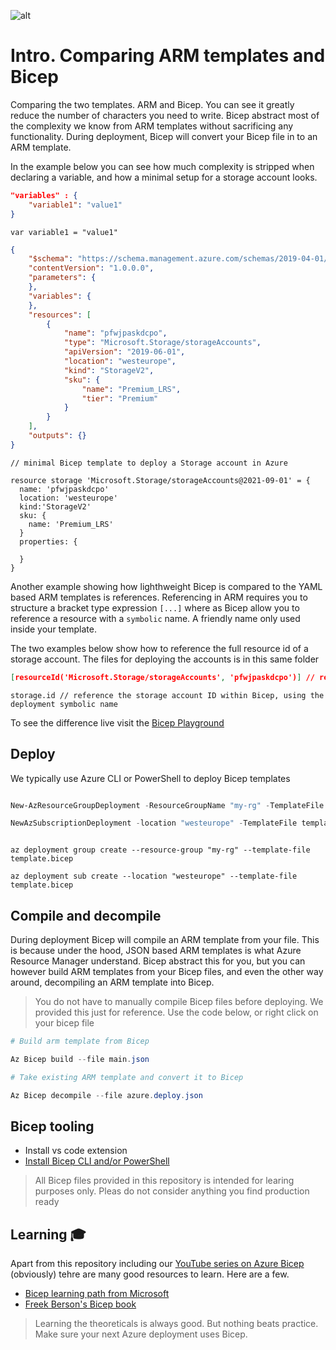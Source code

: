 ![alt](https://docs.microsoft.com/en-us/learn/achievements/bicep/deploy-azure-resources-by-using-bicep-templates.svg)

# Intro. Comparing ARM  templates and Bicep

Comparing the two templates. ARM and Bicep. You can see it greatly reduce the number of characters you need to write. Bicep abstract most of the complexity we know from ARM templates without sacrificing any functionality.
During deployment, Bicep will convert your Bicep file in to an ARM template.

In the example below you can see how much complexity is stripped when declaring a variable, and how a minimal setup for a storage account looks.

```JSON
"variables" : {
    "variable1": "value1"
}
```

```Bicep
var variable1 = "value1"
```

```JSON
{
    "$schema": "https://schema.management.azure.com/schemas/2019-04-01/deploymentTemplate.json#",
    "contentVersion": "1.0.0.0",
    "parameters": {
    },
    "variables": {
    },
    "resources": [
        {
            "name": "pfwjpaskdcpo", 
            "type": "Microsoft.Storage/storageAccounts",
            "apiVersion": "2019-06-01",
            "location": "westeurope",
            "kind": "StorageV2",
            "sku": {
                "name": "Premium_LRS",
                "tier": "Premium"
            }
        }
    ],
    "outputs": {}
}
```

```Bicep
// minimal Bicep template to deploy a Storage account in Azure

resource storage 'Microsoft.Storage/storageAccounts@2021-09-01' = {
  name: 'pfwjpaskdcpo'
  location: 'westeurope'
  kind:'StorageV2'
  sku: {
    name: 'Premium_LRS'
  }
  properties: {
    
  }
}
```

Another example showing how lighthweight Bicep is compared to the YAML based ARM templates is references. Referencing in ARM requires you to structure a bracket type expression `[...]` where as Bicep allow you to reference a resource with a `symbolic` name. A friendly name only used inside your template.

The two examples below show how to reference the full resource id of a storage account. The files for deploying the accounts is in this same folder

```JSON
[resourceId('Microsoft.Storage/storageAccounts', 'pfwjpaskdcpo')] // referencing storage account ID with JSON Based ARM
```

```Bicep
storage.id // reference the storage account ID within Bicep, using the deployment symbolic name
```

To see the difference live visit the [Bicep Playground](https://bicepdemo.z22.web.core.windows.net/)

## Deploy

We typically use Azure CLI or PowerShell to deploy Bicep templates

```PowerShell

New-AzResourceGroupDeployment -ResourceGroupName "my-rg" -TemplateFile template.bicep

NewAzSubscriptionDeployment -location "westeurope" -TemplateFile template.bicep

```

```CLI

az deployment group create --resource-group "my-rg" --template-file template.bicep

az deployment sub create --location "westeurope" --template-file template.bicep

```

## Compile and decompile

During deployment Bicep will compile an ARM template from your file. This is because under the hood, JSON based ARM templates is what Azure Resource Manager understand. Bicep abstract this for you, but you can however build ARM templates from your Bicep files, and even the other way around, decompiling an ARM template into Bicep.

> You do not have to manually compile Bicep files before deploying. We provided this just for reference. Use the code below, or right click on your bicep file

```PowerShell
# Build arm template from Bicep

Az Bicep build --file main.json

# Take existing ARM template and convert it to Bicep

Az Bicep decompile --file azure.deploy.json
```

## Bicep tooling

- Install vs code extension
- [Install Bicep CLI and/or PowerShell ](https://docs.microsoft.com/en-us/azure/azure-resource-manager/bicep/install?WT.mc_id=AZ-MVP-5003437)  


> All Bicep files provided in this repository is intended for learing purposes only. Pleas do not consider anything you find production ready

## Learning 🎓

Apart from this repository including our [YouTube series on Azure Bicep](https://www.youtube.com/watch?v=3wGMGId77OQ&list=PLMe6dpu8mADIrThzFA-WQwncXQ9BOzGVO) (obviously) tehre are many good resources to learn. Here are a few.

- [Bicep learning path from Microsoft](https://docs.microsoft.com/en-us/azure/azure-resource-manager/bicep/learn-bicep?WT.mc_id=AZ-MVP-5003437)
- [Freek Berson's Bicep book](https://www.amazon.com/Getting-started-Bicep-Infrastructure-Azure/dp/B098WK3MR7)

> Learning the theoreticals is always good. But nothing beats practice. Make sure your next Azure deployment uses Bicep.

